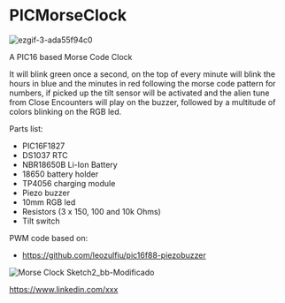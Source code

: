 # PICMorseClock

![ezgif-3-ada55f94c0](https://user-images.githubusercontent.com/38574378/221368142-74aa8a26-9c00-403d-9cce-baf0d1a795c5.gif)

A PIC16 based Morse Code Clock

It will blink green once a second, on the top of every minute will blink the hours in blue and the minutes in red following the morse code pattern for numbers, if picked up the tilt sensor will be activated and the alien tune from Close Encounters will play on the buzzer, followed by a multitude of colors blinking on the RGB led.

Parts list:

- PIC16F1827
- DS1037 RTC
- NBR18650B Li-Ion Battery
- 18650 battery holder
- TP4056 charging module
- Piezo buzzer
- 10mm RGB led
- Resistors (3 x 150, 100 and 10k Ohms)
- Tilt switch

PWM code based on:

- https://github.com/leozulfiu/pic16f88-piezobuzzer

![Morse Clock Sketch2_bb-Modificado](https://user-images.githubusercontent.com/38574378/221368391-db06acdf-d253-488d-a0c6-89eb9fa72cd5.png)

https://www.linkedin.com/xxx
